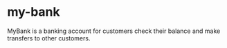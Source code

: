 # my-bank

MyBank is a banking account for customers check their balance and make transfers to other customers.